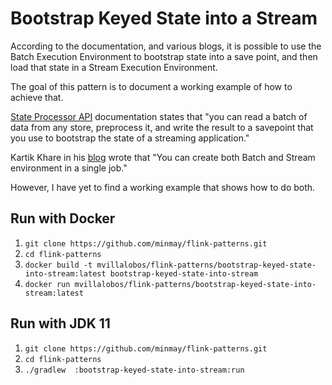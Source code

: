 # Bootstrap Keyed State into a Stream

According to the documentation, and various blogs, it is possible to use the Batch Execution Environment
to bootstrap state into a save point, and then load that state in a Stream Execution Environment.

The goal of this pattern is to document a working example of how to achieve that.

[State Processor API](https://ci.apache.org/projects/flink/flink-docs-release-1.10/dev/libs/state_processor_api.html) 
documentation states that "you can read a batch of data from any store, preprocess it, and write the result to a
 savepoint that you use to bootstrap the state of a streaming application."

Kartik Khare in his [blog](https://www.kharekartik.dev/2019/12/14/bootstrap-your-flink-jobs/) wrote that 
"You can create both Batch and Stream environment in a single job."

However, I have yet to find a working example that shows how to do both.

## Run with Docker

1. ```git clone https://github.com/minmay/flink-patterns.git```
2. ```cd flink-patterns```
3. ```docker build -t mvillalobos/flink-patterns/bootstrap-keyed-state-into-stream:latest bootstrap-keyed-state-into-stream```
4. ```docker run mvillalobos/flink-patterns/bootstrap-keyed-state-into-stream:latest```

## Run with JDK 11

1. ```git clone https://github.com/minmay/flink-patterns.git```
2. ```cd flink-patterns```
3. ```./gradlew  :bootstrap-keyed-state-into-stream:run```